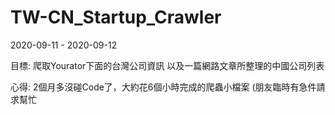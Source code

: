 # TW-CN_Startup_Crawler
2020-09-11 - 2020-09-12

目標:
爬取Yourator下面的台灣公司資訊
以及一篇網路文章所整理的中國公司列表

心得:
2個月多沒碰Code了，大約花6個小時完成的爬蟲小檔案
(朋友臨時有急件請求幫忙